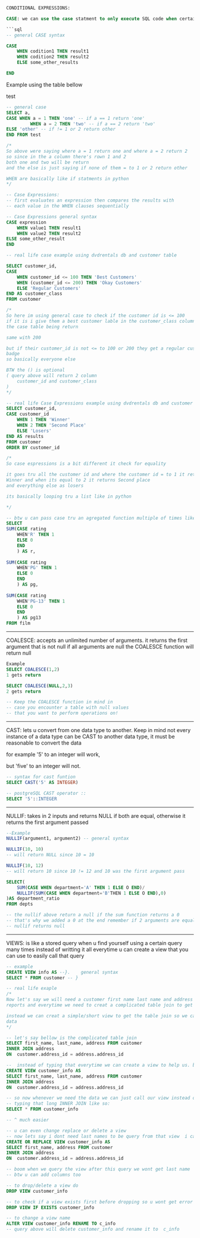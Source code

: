 ``` sql
CONDITIONAL EXPRESSIONS: 

CASE: we can use the case statment to only execute SQL code when certain conditions are met

```sql
-- general CASE syntax

CASE
	WHEN codition1 THEN result1
	WHEN codition2 THEN result2
	ELSE some_other_results

END
```

Example using the table bellow 

test

```sql
-- general case
SELECT a,
CASE WHEN a = 1 THEN 'one' -- if a == 1 return 'one'
		 WHEN a = 2 THEN 'two' -- if a == 2 return 'two'
ELSE 'other' -- if != 1 or 2 return other 
END FROM test

/*
So above were saying where a = 1 return one and where a = 2 return 2
so since in the a column there's rown 1 and 2
both one and two will be return
and the else is just saying if none of them = to 1 or 2 return other

WHEN are basically like if statments in python
*/

-- Case Expressions: 
-- first evaluates an expression then compares the results with
-- each value in the WHEN clauses sequentially

-- Case Expressions general syntax
CASE expression
	WHEN value1 THEN result1
	WHEN value2 THEN result2
ELSE some_other_result
END 
```

```sql
-- real life case example using dvdrentals db and customer table

SELECT customer_id,
CASE
    WHEN customer_id <= 100 THEN 'Best Customers'
    WHEN (customer_id <= 200) THEN 'Okay Customers'
    ELSE 'Regular Customers'
END AS customer_class
FROM customer

/* 
So here im using general case to check if the customer id is <= 100
if it is i give them a best customer lable in the customer_class column in 
the case table being return

same with 200 

but if their customer_id is not <= to 100 or 200 they get a regular customers 
badge 
so basically everyone else

BTW the () is optional
( query above will return 2 column 
	customer_id and customer_class
) 
*/

-- real life Case Expressions example using dvdrentals db and customer table
SELECT customer_id,
CASE customer_id
    WHEN 1 THEN 'Winner'
    WHEN 2 THEN 'Second Place'
    ELSE 'Losers'
END AS results
FROM customer
ORDER BY customer_id

/*
So case espressions is a bit different it check for equality

it goes tru all the customer id and where the customer id = to 1 it returns 
Winner and when its equal to 2 it returns Second place
and everything else as losers

its basically looping tru a list like in python

*/

-- btw u can pass case tru an agregated function multiple of times like this
SELECT 
SUM(CASE rating
    WHEN'R' THEN 1
    ELSE 0
    END 
    ) AS r,
    
SUM(CASE rating
    WHEN'PG' THEN 1
    ELSE 0
    END 
    ) AS pg,
    
SUM(CASE rating
    WHEN'PG-13' THEN 1
    ELSE 0
    END 
    ) AS pg13 
FROM film
```

---

COALESCE: accepts an unlimited number of arguments. it returns the first argument that is not null if all arguments are null the COALESCE function will return null

```sql
Example 
SELECT COALESCE(1,2)
1 gets return

SELECT COALESCE(NULL,2,3)
2 gets return

-- Keep the COALESCE function in mind in
-- case you encounter a table with null values
-- that you want to perform operations on!
```

---

CAST:  lets u convert from one data type to another. Keep in mind not every instance of a data
type can be CAST to another data type, it must be reasonable to convert the data

for example '5' to an integer will work, 

but 'five' to an integer will not.

```sql
-- syntax for cast funtion
SELECT CAST('5' AS INTEGER)

-- postgreSQL CAST operator :: 
SELECT '5'::INTEGER 
```

---

NULLIF: takes in 2 inputs and returns NULL if both are equal, otherwise it returns the first argument passed 

```sql
--Example 
NULLIF(argument1, argument2) -- general syntax

NULLIF(10, 10)
-- will return NULL since 10 = 10

NULLIF(10, 12)
-- will return 10 since 10 != 12 and 10 was the first argument pass

SELECT(
	SUM(CASE WHEN department='A' THEN 1 ELSE O END)/
	NULLIF(SUM(CASE WHEN department='B'THEN 1 ELSE O END),0)
)AS department_ratio
FROM depts

-- the nullif above return a null if the sum function returns a 0
-- that's why we added a 0 at the end remember if 2 arguments are equal 
-- nullif returns null
```

---

VIEWS:  is like a stored query when u find yourself using a certain query many times instead of writting it all everytime u can create a view that you can use to easily call that query

```sql
-- example 
CREATE VIEW info AS --}.    general syntax
SELECT * FROM customer -- } 

-- real life exaple 
/*
Now let's say we will need a customer first name last name and address for some
reports and everytime we need to creat a complicated table join to get that

instead we can creat a simple/short view to get the table join so we can get our 
data
*/ 

-- let's say bellow is the complicated table join 
SELECT first_name, last_name, address FROM customer
INNER JOIN address 
ON  customer.address_id = address.address_id

--  instead of typing that everytime we can create a view to help us. bellow:
CREATE VIEW customer_info AS
SELECT first_name, last_name, address FROM customer
INNER JOIN address 
ON  customer.address_id = address.address_id

-- so now whenever we need the data we can just call our view instead of 
-- typing that long INNER JOIN like so: 
SELECT * FROM customer_info

-- ^ much easier 

-- u can even change replace or delete a view 
-- now lets say i dont need last names to be query from that view  i can just
CREATE OR REPLACE VIEW customer_info AS
SELECT first_name, address FROM customer
INNER JOIN address 
ON  customer.address_id = address.address_id

-- boom when we query the view after this query we wont get last name
-- btw u can add columns too

-- to drop/delete a view do 
DROP VIEW customer_info

-- to check if a view exists first before dropping so u wont get error
DROP VIEW IF EXISTS customer_info

-- to change a view name
ALTER VIEW customer_info RENAME TO c_info
-- query above will delete customer_info and rename it to  c_info
```
